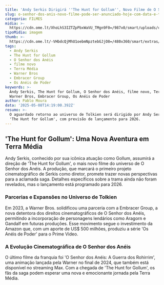 ```yaml
---
title: 'Andy Serkis Dirigirá ''The Hunt for Gollum'', Novo Filme de O Senhor dos Anéis'
slug: o-senhor-dos-anis-novo-filme-pode-ser-anunciado-hoje-com-data-e-ttulo
categoria: FILMES
midia: >-
  https://cdn.ome.lt/XhoLhS3IZTZpPbxWaVU_TMgn9F0=/987x0/smart/uploads/conteudo/fotos/OMELETE_CAPA_-_2025-05-08T103034.505.png
tipoMidia: imagem
thumb: >-
  https://cdn.ome.lt/-VHbdcQjMhU1oebmNpztebGJjO8=/480x360/smart/extras/conteudos/omelete_THUMB_-_2025-05-08T103016.692.png
tags:
  - Andy Serkis
  - The Hunt for Gollum
  - O Senhor dos Anéis
  - filme novo
  - Terra Média
  - Warner Bros
  - Embracer Group
  - Os Anéis de Poder
keywords: >-
  Andy Serkis, The Hunt for Gollum, O Senhor dos Anéis, filme novo, Terra Média,
  Warner Bros, Embracer Group, Os Anéis de Poder
author: Pablo Moura
data: '2025-05-08T14:19:00.392Z'
resumo: >-
  O aguardado retorno ao universo de Tolkien será dirigido por Andy Serkis em
  'The Hunt for Gollum', com previsão de lançamento para 2026.
---
```


## 'The Hunt for Gollum': Uma Nova Aventura em Terra Média

Andy Serkis, conhecido por sua icônica atuação como Gollum, assumirá a direção de 'The Hunt for Gollum', o mais novo filme do universo de O Senhor dos Anéis. A produção, que marcará o primeiro projeto cinematográfico de Serkis como diretor, promete trazer novas perspectivas para a aclamada saga. Detalhes específicos sobre a trama ainda não foram revelados, mas o lançamento está programado para 2026.

### Parcerias e Expansões no Universo de Tolkien

Em 2023, a Warner Bros. solidificou uma parceria com a Embracer Group, a nova detentora dos direitos cinematográficos de O Senhor dos Anéis, permitindo a incorporação de personagens lendários como Aragorn e Gandalf em futuras produções. Esse movimento segue o investimento da Amazon que, com um aporte de US$ 500 milhões, produziu a série 'Os Anéis de Poder' para o Prime Video.

### A Evolução Cinematográfica de O Senhor dos Anéis

O último filme da franquia foi 'O Senhor dos Anéis: A Guerra dos Rohirrim', uma animação lançada pela Warner no final de 2024, que também está disponível no streaming Max. Com a chegada de 'The Hunt for Gollum', os fãs da saga podem esperar uma nova e emocionante jornada pela Terra Média.
